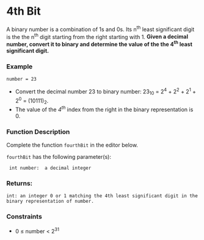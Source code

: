 # 4th Bit

A binary number is a combination of 1s and 0s. Its n<sup>th</sup> least significant digit is the the  n<sup>th</sup> digit starting from the right starting with 1. **Given a decimal number, convert it to binary and determine the value of the the  4<sup>th</sup> least significant digit.**

 

### Example

    number = 23

- Convert the decimal number 23 to binary number: 23<sub>10</sub> = 2<sup>4</sup> + 2<sup>2</sup> + 2<sup>1</sup> + 2<sup>0</sup>   = (10111)<sub>2</sub>.
- The value of the *4<sup>th</sup>* index from the right in the binary representation is 0.
 

### Function Description 

Complete the function ``fourthBit`` in the editor below.

 

``fourthBit`` has the following parameter(s):

     int number:  a decimal integer

### Returns:

    int: an integer 0 or 1 matching the 4th least significant digit in the binary representation of number.

 

### Constraints

- 0 ≤ number < 2<sup>31</sup>
 